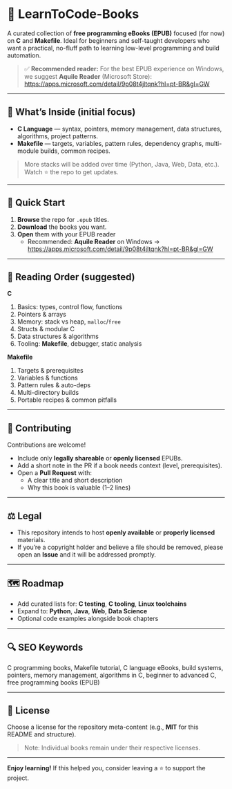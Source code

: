 # 📘 LearnToCode-Books

A curated collection of **free programming eBooks (EPUB)** focused (for now) on **C** and **Makefile**. Ideal for beginners and self-taught developers who want a practical, no-fluff path to learning low-level programming and build automation.

> ✅ **Recommended reader:** For the best EPUB experience on Windows, we suggest **Aquile Reader** (Microsoft Store):  
> https://apps.microsoft.com/detail/9p08t4jltqnk?hl=pt-BR&gl=GW

---

## 🚀 What’s Inside (initial focus)

- **C Language** — syntax, pointers, memory management, data structures, algorithms, project patterns.  
- **Makefile** — targets, variables, pattern rules, dependency graphs, multi-module builds, common recipes.

> More stacks will be added over time (Python, Java, Web, Data, etc.). Watch ⭐ the repo to get updates.

---

## 🔎 Quick Start

1. **Browse** the repo for `.epub` titles.  
2. **Download** the books you want.  
3. **Open** them with your EPUB reader  
   - Recommended: **Aquile Reader** on Windows → https://apps.microsoft.com/detail/9p08t4jltqnk?hl=pt-BR&gl=GW

---

## 🧭 Reading Order (suggested)

**C**
1. Basics: types, control flow, functions  
2. Pointers & arrays  
3. Memory: stack vs heap, `malloc`/`free`  
4. Structs & modular C  
5. Data structures & algorithms  
6. Tooling: **Makefile**, debugger, static analysis

**Makefile**
1. Targets & prerequisites  
2. Variables & functions  
3. Pattern rules & auto-deps  
4. Multi-directory builds  
5. Portable recipes & common pitfalls

---

## 🤝 Contributing

Contributions are welcome!

- Include only **legally shareable** or **openly licensed** EPUBs.  
- Add a short note in the PR if a book needs context (level, prerequisites).  
- Open a **Pull Request** with:
  - A clear title and short description  
  - Why this book is valuable (1–2 lines)

---

## ⚖️ Legal

- This repository intends to host **openly available** or **properly licensed** materials.  
- If you’re a copyright holder and believe a file should be removed, please open an **Issue** and it will be addressed promptly.

---

## 🗺️ Roadmap

- Add curated lists for: **C testing**, **C tooling**, **Linux toolchains**  
- Expand to: **Python**, **Java**, **Web**, **Data Science**  
- Optional code examples alongside book chapters

---

## 🔍 SEO Keywords

C programming books, Makefile tutorial, C language eBooks, build systems, pointers, memory management, algorithms in C, beginner to advanced C, free programming books (EPUB)

---

## 📄 License

Choose a license for the repository meta-content (e.g., **MIT** for this README and structure).  
> Note: Individual books remain under their respective licenses.

---

**Enjoy learning!** If this helped you, consider leaving a ⭐ to support the project.
